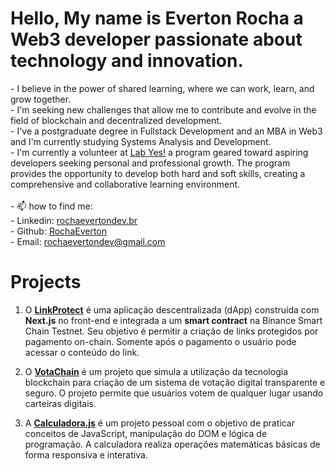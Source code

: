 <h1>Hello, My name is Everton Rocha a Web3 developer passionate about technology and innovation.</h1>
<article>- I believe in the power of shared learning, where we can work, learn, and grow together.</br>
- I'm seeking new challenges that allow me to contribute and evolve in the field of blockchain and decentralized development.</br>
- I've a postgraduate degree in Fullstack Development and an MBA in Web3 and I'm currently studying Systems Analysis and Development.</br> 
- I'm currently a volunteer at <a class="badge-base__link LI-simple-link" href="https://www.lab-yes.com/">Lab Yes!</a> a program geared toward aspiring developers seeking personal and professional growth. The program provides the opportunity to develop both hard and soft skills, creating a comprehensive and collaborative learning environment. </br></br> 
- 📫 how to find me: </br>
- Linkedin: <a class="badge-base__link LI-simple-link" href="https://br.linkedin.com/in/rochaevertondevbr?trk=profile-badge">rochaevertondev.br</a> </br>
- Github: <a class="badge-base__link LI-simple-link" href="https://github.com/RochaEverton">RochaEverton</a> </br> 
- Email: <a href=“rochaevertondev@gmail.com“>rochaevertondev@gmail.com</a></article>

<h1>Projects</h1>

1. O **<a class="badge-base__link LI-simple-link" href="https://github.com/RochaEverton/linkprotect">LinkProtect</a>** é uma aplicação descentralizada (dApp) construída com **Next.js** no front-end e integrada a um **smart contract** na Binance Smart Chain Testnet. Seu objetivo é permitir a criação de links protegidos por pagamento on-chain. Somente após o pagamento o usuário pode acessar o conteúdo do link.

2. O **<a class="badge-base__link LI-simple-link" href="https://github.com/RochaEverton/votachain">VotaChain</a>** é um projeto que simula a utilização da tecnologia blockchain para criação de um sistema de votação digital transparente e seguro. O projeto permite que usuários votem de qualquer lugar usando carteiras digitais.

3. A **<a class="badge-base__link LI-simple-link" href="https://github.com/RochaEverton/calculadora.js">Calculadora.js</a>** é um projeto pessoal com o objetivo de praticar conceitos de JavaScript, manipulação do DOM e lógica de programação. A calculadora realiza operações matemáticas básicas de forma responsiva e interativa.
